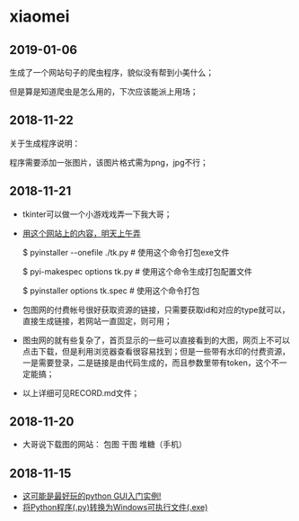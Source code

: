 # xiaomei

## 2019-01-06

生成了一个网站句子的爬虫程序，貌似没有帮到小美什么；

但是算是知道爬虫是怎么用的，下次应该能派上用场；


## 2018-11-22

关于生成程序说明：

程序需要添加一张图片，该图片格式需为png，jpg不行；



## 2018-11-21

- tkinter可以做一个小游戏戏弄一下我大哥；
- [用这个网站上的内容，明天上午弄](https://www.cnblogs.com/wwf828/p/7418181.html#autoid-2-0-0)

	$ pyinstaller --onefile ./tk.py # 使用这个命令打包exe文件

	$ pyi-makespec options tk.py # 使用这个命令生成打包配置文件
	
	$ pyinstaller options tk.spec # 使用这个命令打包


- 包图网的付费帐号很好获取资源的链接，只需要获取id和对应的type就可以，直接生成链接，若网站一直固定，则可用；
- 图虫网的就有些复杂了，首页显示的一些可以直接看到的大图，网页上不可以点击下载，但是利用浏览器查看很容易找到；但是一些带有水印的付费资源，一是需要登录，二是链接是由代码生成的，而且参数里带有token，这个不一定能搞；

- 以上详细可见RECORD.md文件；


## 2018-11-20

- 大哥说下载图的网站： 包图 干图 堆糖（手机）


## 2018-11-15

- [这可能是最好玩的python GUI入门实例!](https://www.jianshu.com/p/8abcf73adba3)
- [将Python程序(.py)转换为Windows可执行文件(.exe)](https://www.jianshu.com/p/64cb9108a7c6)
